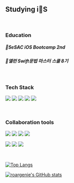 

## Studying i🍎S

<br/>

### Education

##### 🌱SeSAC iOS Bootcamp 2nd

##### 🍎앨런 Swift문법 마스터 스쿨 8기

<br/>

### Tech Stack
<img src="https://img.shields.io/badge/iOS-000000?style=flat-square&logo=Apple&logoColor=white"/> <img src="https://img.shields.io/badge/Swift-F05138?style=flat-square&logo=swift&logoColor=white"/> <img src="https://img.shields.io/badge/ReactiveX-B7178C?style=flat-square&logo=reactivex&logoColor=white"/>  <img src="https://img.shields.io/badge/Firebase-FFCA28?style=flat-square&logo=firebase&logoColor=white"/>
<img src="https://img.shields.io/badge/Realm-39477F?style=flat-square&logo=realm&logoColor=white"/>

<br/>

### Collaboration tools
<img src="https://img.shields.io/badge/Git-F05032?style=flat-square&logo=git&logoColor=white"/> <img src="https://img.shields.io/badge/GitHub-181717?style=flat-square&logo=github&logoColor=white"/>
<img src="https://img.shields.io/badge/Notion-000000?style=flat-square&logo=notion&logoColor=white"/>
<img src="https://img.shields.io/badge/Figma-F24E1E?style=flat-square&logo=figma&logoColor=white"/>

<img src="https://img.shields.io/badge/Confluence-172B4D?style=flat-square&logo=confluence&logoColor=white"/> <img src="https://img.shields.io/badge/Swagger-85EA2D?style=flat-square&logo=swagger&logoColor=white"/>
<img src="https://img.shields.io/badge/Slack-4A154B?style=flat-square&logo=slack&logoColor=white"/>

<br/>

[![Top Langs](https://github-readme-stats.vercel.app/api/top-langs/?username=roargenie&layout=compact)](https://github.com/roargenie/github-readme-stats)

[![roargenie's GitHub stats](https://github-readme-stats.vercel.app/api?username=roargenie)](https://github.com/roargenie/github-readme-stats)


